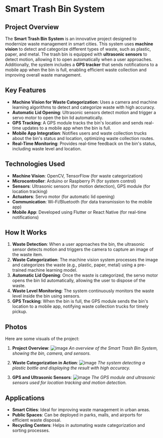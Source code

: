 # Smart Trash Bin System

## Project Overview
The **Smart Trash Bin System** is an innovative project designed to modernize waste management in smart cities. This system uses **machine vision** to detect and categorize different types of waste, such as plastic, paper, and metal. The trash bin is equipped with **ultrasonic sensors** to detect motion, allowing it to open automatically when a user approaches. Additionally, the system includes a **GPS tracker** that sends notifications to a mobile app when the bin is full, enabling efficient waste collection and improving overall waste management.

## Key Features
- **Machine Vision for Waste Categorization**: Uses a camera and machine learning algorithms to detect and categorize waste with high accuracy.
- **Automatic Lid Opening**: Ultrasonic sensors detect motion and trigger a servo motor to open the bin lid automatically.
- **GPS Tracking**: A GPS module tracks the bin's location and sends real-time updates to a mobile app when the bin is full.
- **Mobile App Integration**: Notifies users and waste collection trucks about the bin's status and location, optimizing waste collection routes.
- **Real-Time Monitoring**: Provides real-time feedback on the bin's status, including waste level and location.

## Technologies Used
- **Machine Vision**: OpenCV, TensorFlow (for waste categorization)
- **Microcontroller**: Arduino or Raspberry Pi (for system control)
- **Sensors**: Ultrasonic sensors (for motion detection), GPS module (for location tracking)
- **Actuators**: Servo motor (for automatic lid opening)
- **Communication**: Wi-Fi/Bluetooth (for data transmission to the mobile app)
- **Mobile App**: Developed using Flutter or React Native (for real-time notifications)

## How It Works
1. **Waste Detection**: When a user approaches the bin, the ultrasonic sensor detects motion and triggers the camera to capture an image of the waste item.
2. **Waste Categorization**: The machine vision system processes the image and categorizes the waste (e.g., plastic, paper, metal) using a pre-trained machine learning model.
3. **Automatic Lid Opening**: Once the waste is categorized, the servo motor opens the bin lid automatically, allowing the user to dispose of the waste.
4. **Waste Level Monitoring**: The system continuously monitors the waste level inside the bin using sensors.
5. **GPS Tracking**: When the bin is full, the GPS module sends the bin's location to a mobile app, notifying waste collection trucks for timely pickup.

## Photos
Here are some visuals of the project:

1. **Project Overview**:
   ![image](https://github.com/user-attachments/assets/7b0d1e9a-0867-4aad-8fe5-8887e5c25906)
   *An overview of the Smart Trash Bin System, showing the bin, camera, and sensors.*

2. **Waste Categorization in Action**:
   ![image](https://github.com/user-attachments/assets/e9bb8ae3-20b8-4b28-8573-9d2b3a594ca5)
   *The system detecting a plastic bottle and displaying the result with high accuracy.*

3. **GPS and Ultrasonic Sensors**:
   ![image](https://github.com/user-attachments/assets/79be8652-94a2-4368-8e3c-3886b0ccc63e)
   *The GPS module and ultrasonic sensors used for location tracking and motion detection.*

## Applications
- **Smart Cities**: Ideal for improving waste management in urban areas.
- **Public Spaces**: Can be deployed in parks, malls, and airports for efficient waste disposal.
- **Recycling Centers**: Helps in automating waste categorization and sorting processes.





